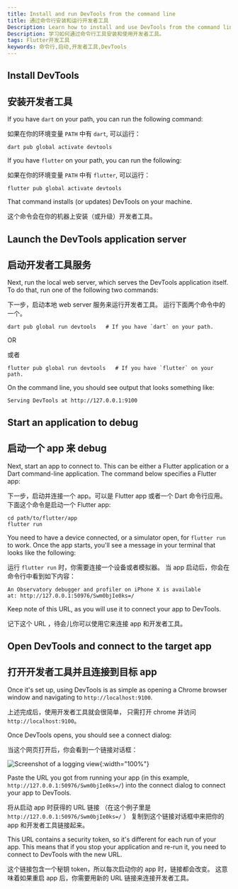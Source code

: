 ```yaml
---
title: Install and run DevTools from the command line
title: 通过命令行安装和运行开发者工具
Description: Learn how to install and use DevTools from the command line.
Description: 学习如何通过命令行工具安装和使用开发者工具。
tags: Flutter开发工具
keywords: 命令行,启动,开发者工具,DevTools
---
```


## Install DevTools

## 安装开发者工具

If you have `dart` on your path,
you can run the following command:

如果在你的环境变量 `PATH` 中有 `dart`, 可以运行：

```
dart pub global activate devtools
```

If you have `flutter` on your path,
you can run the following:

如果在你的环境变量 `PATH` 中有 `flutter`, 可以运行：

```
flutter pub global activate devtools
```

That command installs (or updates) DevTools on your machine.

这个命令会在你的机器上安装（或升级）开发者工具。

## Launch the DevTools application server

## 启动开发者工具服务

Next, run the local web server, which serves the DevTools
application itself. To do that, run one of the following
two commands:

下一步，启动本地 web server 服务来运行开发者工具。
运行下面两个命令中的一个。

```
dart pub global run devtools   # If you have `dart` on your path.
```

OR

或者

```
flutter pub global run devtools   # If you have `flutter` on your path.
```

On the command line, you should see output that looks something like:

```
Serving DevTools at http://127.0.0.1:9100
```

## Start an application to debug

## 启动一个 app 来 debug

Next, start an app to connect to.
This can be either a Flutter application
or a Dart command-line application.
The command below specifies a Flutter app:

下一步，启动并连接一个 app。可以是 Flutter app 或者一个 Dart 命令行应用。
下面这个命令是启动一个 Flutter app:

```
cd path/to/flutter/app
flutter run
```

You need to have a device connected, or a simulator open,
for `flutter run` to work. Once the app starts, you'll see a
message in your terminal that looks like the following:

运行 `flutter run` 时，你需要连接一个设备或者模拟器。
当 app 启动后，你会在命令行中看到如下内容：

```
An Observatory debugger and profiler on iPhone X is available
at: http://127.0.0.1:50976/Swm0bjIe0ks=/
```

Keep note of this URL,
as you will use it to connect your app to DevTools.

记下这个 URL ，待会儿你可以使用它来连接 app 和开发者工具。

## Open DevTools and connect to the target app

## 打开开发者工具并且连接到目标 app

Once it's set up, using DevTools is as simple as opening a
Chrome browser window and navigating to `http://localhost:9100`.

上述完成后，使用开发者工具就会很简单，
只需打开 chrome 并访问 `http://localhost:9100`。

Once DevTools opens, you should see a connect dialog:

当这个网页打开后，你会看到一个链接对话框：

![Screenshot of a logging view](/assets/images/docs/tools/devtools/connect_dialog.png){:width="100%"}

Paste the URL you got from running your app (in this example,
`http://127.0.0.1:50976/Swm0bjIe0ks=/`) into the connect dialog
to connect your app to DevTools.

将从启动 app 时获得的 URL 链接
（在这个例子里是 `http://127.0.0.1:50976/Swm0bjIe0ks=/` ）
复制到这个链接对话框中来把你的 app 和开发者工具链接起来。

This URL contains a security token, so it's different
for each run of your app. This means that if you stop your
application and re-run it, you need to connect to DevTools
with the new URL.

这个链接包含一个秘钥 token，所以每次启动你的 app 时，链接都会改变。
这意味着如果重启 app 后，你需要用新的 URL 链接来连接开发者工具。
